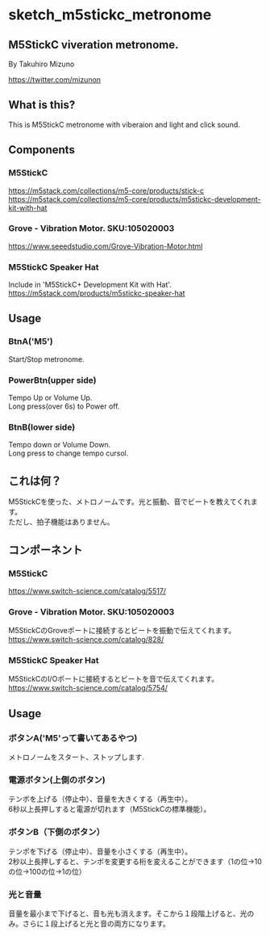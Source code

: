 # sketch_m5stickc_metronome

## M5StickC viveration metronome.  
 By Takuhiro Mizuno
  
https://twitter.com/mizunon

## What is this?
This is M5StickC metronome with viberaion and light and click sound.

## Components
### M5StickC
https://m5stack.com/collections/m5-core/products/stick-c  
https://m5stack.com/collections/m5-core/products/m5stickc-development-kit-with-hat  

### Grove - Vibration Motor. SKU:105020003
https://www.seeedstudio.com/Grove-Vibration-Motor.html  

### M5StickC Speaker Hat
Include in 'M5StickC+ Development Kit with Hat'.  
https://m5stack.com/products/m5stickc-speaker-hat  

## Usage
### BtnA('M5')
Start/Stop metronome.  

### PowerBtn(upper side)
Tempo Up or Volume Up.  
Long press(over 6s) to Power off.

### BtnB(lower side)
Tempo down or Volume Down.  
Long press to change tempo cursol.  

## これは何？
M5StickCを使った、メトロノームです。光と振動、音でビートを教えてくれます。  
ただし、拍子機能はありません。  

## コンポーネント
### M5StickC
https://www.switch-science.com/catalog/5517/  

### Grove - Vibration Motor. SKU:105020003
M5StickCのGroveポートに接続するとビートを振動で伝えてくれます。  
https://www.switch-science.com/catalog/828/  

### M5StickC Speaker Hat
M5StickCのI/Oポートに接続するとビートを音で伝えてくれます。
https://www.switch-science.com/catalog/5754/  

## Usage
### ボタンA('M5'って書いてあるやつ)
メトロノームをスタート、ストップします.  

### 電源ボタン(上側のボタン)
テンポを上げる（停止中）、音量を大きくする（再生中）。  
6秒以上長押しすると電源が切れます（M5StickCの標準機能）。

### ボタンB（下側のボタン）
テンポを下げる（停止中）、音量を小さくする（再生中）。  
2秒以上長押しすると、テンポを変更する桁を変えることができます（1の位→10の位→100の位→1の位）

### 光と音量
音量を最小まで下げると、音も光も消えます。そこから１段階上げると、光のみ。さらに１段上げると光と音の両方になります。
